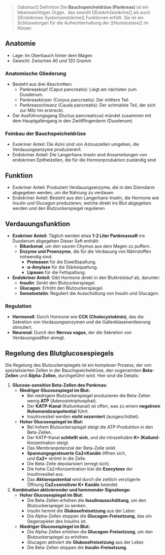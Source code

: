 > [!abstract] Definition
> Die **Bauchspeicheldrüse (Pankreas)** ist ein lebenswichtiges Organ,  das sowohl [[Exokrin|exokrine]] als auch [[Endokrines System|endokrine]] Funktionen erfüllt. Sie ist ein Schlüsselorgan für die Aufrechterhaltung der [[Homöostase]] im Körper.

## Anatomie
- Lage: Im Oberbauch hinter dem Magen
- Gewicht: Zwischen 40 und 120 Gramm
### Anatomische Gliederung
- Besteht aus drei Abschnitten:
	- Pankreaskopf (Caput pancreatis): Liegt am nächsten zum Duodenum.
	- Pankreaskörper (Corpus pancreatis): Der mittlere Teil.
	- Pankreasschwanz (Cauda pancreatis): Der schmalste Teil, der sich zur Milz hin erstreckt.
- Der Ausführungsgang (Ductus pancreaticus) mündet zusammen mit dem Hauptgallengang in den Zwölffingerdarm (Duodenum)
### Feinbau der Bauchspeicheldrüse
- Exokriner Anteil: Die Azini sind von Azinuszellen umgeben, die Verdauungsenzyme produzieren1.
- Endokriner Anteil: Die Langerhans-Inseln sind Ansammlungen von endokrinen Epithelzellen, die für die Hormonproduktion zuständig sind
## Funktion
- Exokriner Anteil: Produziert Verdauungsenzyme, die in den Dünndarm abgegeben werden, um die Nahrung zu verdauen
- Endokriner Anteil: Besteht aus den Langerhans-Inseln, die Hormone wie Insulin und Glucagon produzieren, welche direkt ins Blut abgegeben werden und den Blutzuckerspiegel regulieren
## Verdauungsfunktion
- **Exokriner Anteil:** Täglich werden etwa **1-2 Liter Pankreassaft** ins Duodenum abgegeben Dieser Saft enthält:
    - **Bikarbonat**, um den sauren Chymus aus dem Magen zu puffern.
    - **Enzyme und Proenzyme**, die für die Verdauung von Nährstoffen notwendig sind:
        - **Proteasen** für die Eiweißspaltung.
        - **α-Amylase** für die Stärkespaltung.
        - **Lipasen** für die Fettspaltung.
- **Endokriner Anteil:** Gibt Hormone direkt in den Blutkreislauf ab, darunter:
    - **Insulin**: Senkt den Blutzuckerspiegel.
    - **Glucagon**: Erhöht den Blutzuckerspiegel.
    - **Somatostatin**: Reguliert die Ausschüttung von Insulin und Glucagon.
### Regulation
- **Hormonell**: Durch Hormone wie **CCK (Cholecystokinin)**, das die Sekretion von Verdauungsenzymen und die Gallenblasenentleerung stimuliert.
- **Neuronal**: Durch den **Nervus vagus**, der die Sekretion von Verdauungssäften anregt.

## Regelung des Blutglucosespiegels
Die Regelung des Blutzuckerspiegels ist ein komplexer Prozess, der von spezialisierten Zellen in der Bauchspeicheldrüse, den sogenannten **Beta-Zellen** und **Alpha-Zellen**, durchgeführt wird. Hier sind die Details:
1. **Glucose-sensitive Beta-Zellen des Pankreas:**
    - **Niedriger Glucosespiegel im Blut:**
        - Bei niedrigem Blutzuckerspiegel produzieren die Beta-Zellen wenig **ATP** (Adenosintriphosphat).
        - Der **KATP-Kanal** (Kaliumkanal) ist offen, was zu einem **negativen Ruhemembranpotential** führt.
        - Insulinvesikel werden **nicht sezerniert** (ausgeschüttet).
    - **Hoher Glucosespiegel im Blut:**
        - Bei hohem Blutzuckerspiegel steigt die ATP-Produktion in den Beta-Zellen.
        - Der KATP-Kanal **schließt sich**, und die intrazelluläre **K+ (Kalium)**-Konzentration steigt.
        - Das Membranpotenzial der Beta-Zelle sinkt.
        - **Spannungsgesteuerte Ca2±Kanäle** öffnen sich, und **Ca2+** strömt in die Zelle.
        - Die Beta-Zelle depolarisiert (erregt sich).
        - Die hohe Ca2±Konzentration löst die **Exocytose** der Insulinvesikel aus.
        - Das **Aktionspotential** wird durch die zeitlich verzögerte Öffnung **Ca2±sensitiver K+ Kanäle** beendet.
2. **Kombination aktivierender und hemmender Signalwege:**
    - **Hoher Glucosespiegel im Blut:**
        - Die Beta-Zellen erhöhen die **Insulinausschüttung**, um den Blutzuckerspiegel zu senken.
        - Insulin hemmt die **Glukosefreisetzung** aus der Leber.
        - Die Alpha-Zellen stoppen die **Glucagon-Freisetzung**, das ein Gegenspieler des Insulins ist.
    - **Niedriger Glucosespiegel im Blut:**
        - Die Alpha-Zellen erhöhen die **Glucagon-Freisetzung**, um den Blutzuckerspiegel zu erhöhen.
        - Glucagon aktiviert die **Glukosefreisetzung** aus der Leber.
        - Die Beta-Zellen stoppen die **Insulin-Freisetzung**.